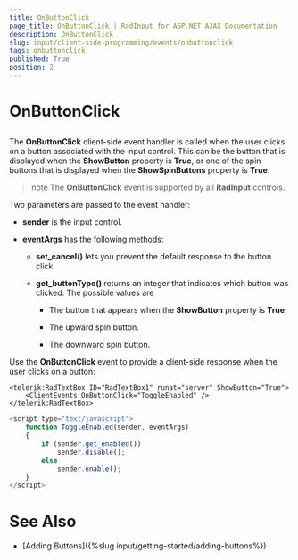 ```yaml
---
title: OnButtonClick
page_title: OnButtonClick | RadInput for ASP.NET AJAX Documentation
description: OnButtonClick
slug: input/client-side-programming/events/onbuttonclick
tags: onbuttonclick
published: True
position: 2
---
```


# OnButtonClick



## 

The **OnButtonClick** client-side event handler is called when the user clicks on a button associated with the input control. This can be the button that is displayed when the **ShowButton** property is **True**, or one of the spin buttons that is displayed when the **ShowSpinButtons** property is **True**.

>note The **OnButtonClick** event is supported by all **RadInput** controls.
>


Two parameters are passed to the event handler:

* **sender** is the input control.

* **eventArgs** has the following methods:

	* **set_cancel()** lets you prevent the default response to the button click.

	* **get_buttonType()** returns an integer that indicates which button was clicked. The possible values are

		* The button that appears when the **ShowButton** property is **True**.

		* The upward spin button.

		* The downward spin button.

Use the **OnButtonClick** event to provide a client-side response when the user clicks on a button:

````ASPNET
<telerik:RadTextBox ID="RadTextBox1" runat="server" ShowButton="True">
	<ClientEvents OnButtonClick="ToggleEnabled" />
</telerik:RadTextBox>
````



````JavaScript
<script type="text/javascript">
	function ToggleEnabled(sender, eventArgs)
	{
		if (sender.get_enabled())
			sender.disable();
		else
			sender.enable();
	}
</script>
````



# See Also

 * [Adding Buttons]({%slug input/getting-started/adding-buttons%})
